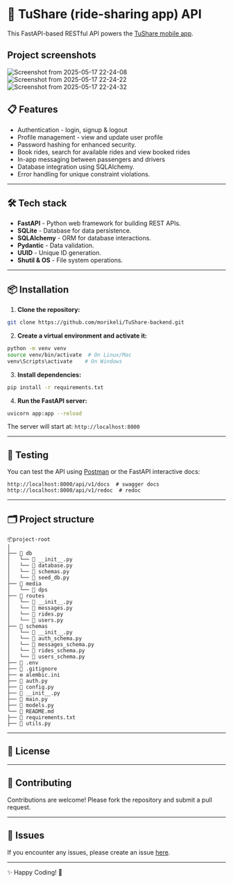 # 🚀 TuShare (ride-sharing app) API
This FastAPI-based RESTful API powers the [TuShare mobile app](https://github.com/morikeli/TuShare).

## Project screenshots
![Screenshot from 2025-05-17 22-24-08](https://github.com/user-attachments/assets/d5e084bd-2370-4b2d-8197-9e8119e6f489)
![Screenshot from 2025-05-17 22-24-22](https://github.com/user-attachments/assets/c9bce08f-efb0-427c-b9c3-6c3a6c7dd268)
![Screenshot from 2025-05-17 22-24-32](https://github.com/user-attachments/assets/2510f77c-f8f1-44bb-9612-a42c6229c5c9)


## 📋 Features

- Authentication - login, signup & logout
- Profile management - view and update user profile
- Password hashing for enhanced security.
- Book rides, search for available rides and view booked rides
- In-app messaging between passengers and drivers
- Database integration using SQLAlchemy.
- Error handling for unique constraint violations.

---

## 🛠️ Tech stack

- **FastAPI** - Python web framework for building REST APIs.
- **SQLite** - Database for data persistence.
- **SQLAlchemy** - ORM for database interactions.
- **Pydantic** - Data validation.
- **UUID** - Unique ID generation.
- **Shutil & OS** - File system operations.

---

## 📦 Installation

1. **Clone the repository:**

```bash
git clone https://github.com/morikeli/TuShare-backend.git
```

2. **Create a virtual environment and activate it:**

```bash
python -m venv venv
source venv/bin/activate  # On Linux/Mac
venv\Scripts\activate    # On Windows
```

3. **Install dependencies:**

```bash
pip install -r requirements.txt
```

4. **Run the FastAPI server:**

```bash
uvicorn app:app --reload
```

The server will start at: `http://localhost:8000`

---

## 🧪 Testing

You can test the API using [Postman](https://www.postman.com/) or the FastAPI interactive docs:

```
http://localhost:8000/api/v1/docs  # swagger docs
http://localhost:8000/api/v1/redoc  # redoc

```

---

## 🗂️ Project structure

```
📦project-root
│
├── 📄 db
│   └── 📄 __init__.py
│   └── 📄 database.py
│   └── 📄 schemas.py
│   └── 📄 seed_db.py
├── 📂 media
│   └── 📂 dps
├── 📄 routes
│   └── 📄 __init__.py
│   └── 📄 messages.py
│   └── 📄 rides.py
│   └── 📄 users.py
├── 📄 schemas
│   └── 📄 __init__.py
│   └── 📄 auth_schema.py
│   └── 📄 messages_schema.py
│   └── 📄 rides_schema.py
│   └── 📄 users_schema.py
├── 📄 .env
├── 📄 .gitignore
├── ⚙️ alembic.ini
├── 📄 auth.py
├── 📄 config.py
├── 📄 __init__.py
├── 📄 main.py
├── 📄 models.py
└── 📄 README.md
├── 📄 requirements.txt
├── 📄 utils.py
```

---

## 📌 License

---

## 🤝 Contributing

Contributions are welcome! Please fork the repository and submit a pull request.

---

## 🐛 Issues

If you encounter any issues, please create an issue [here](https://github.com/morikeli/TuShare-backend/issues).

---

✨ Happy Coding! 🚀

